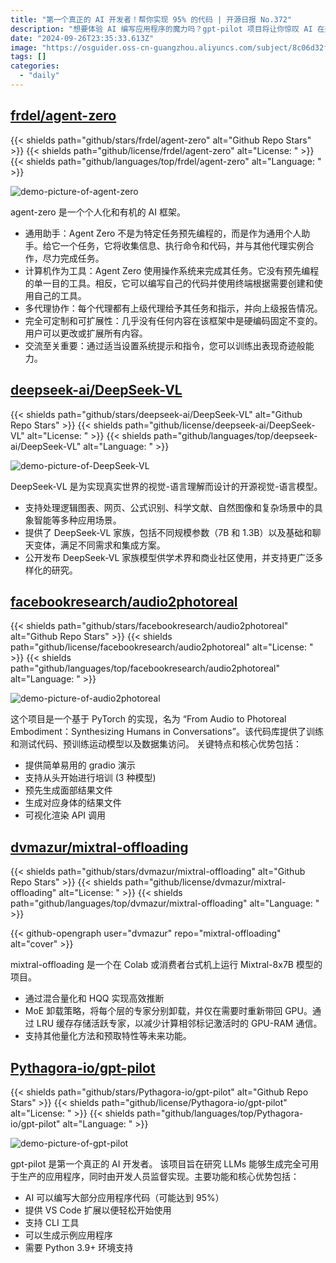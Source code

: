 ```yaml
---
title: "第一个真正的 AI 开发者！帮你实现 95% 的代码 | 开源日报 No.372"
description: "想要体验 AI 编写应用程序的魔力吗？gpt-pilot 项目将让你惊叹 AI 在开发中的无限潜力！让 AI 编写大部分应用程序代码，VS Code 扩展助力开发，支持 CLI 工具，让开发更高效，更便捷！快来体验吧！"
date: "2024-09-26T23:35:33.613Z"
image: "https://osguider.oss-cn-guangzhou.aliyuncs.com/subject/8c06d32fd92f9addef97031104da9c24.png"
tags: []
categories:
  - "daily"
---
```


## [frdel/agent-zero](https://github.com/frdel/agent-zero)

{{< shields path="github/stars/frdel/agent-zero" alt="Github Repo Stars" >}} {{< shields path="github/license/frdel/agent-zero" alt="License: " >}} {{< shields path="github/languages/top/frdel/agent-zero" alt="Language: " >}}

![demo-picture-of-agent-zero](https://static.osguider.com/subject/github/frdel/agent-zero/5a98ee062687c81e6f380b88864ebe9b.jpg)

agent-zero 是一个个人化和有机的 AI 框架。

- 通用助手：Agent Zero 不是为特定任务预先编程的，而是作为通用个人助手。给它一个任务，它将收集信息、执行命令和代码，并与其他代理实例合作，尽力完成任务。
- 计算机作为工具：Agent Zero 使用操作系统来完成其任务。它没有预先编程的单一目的工具。相反，它可以编写自己的代码并使用终端根据需要创建和使用自己的工具。
- 多代理协作：每个代理都有上级代理给予其任务和指示，并向上级报告情况。
- 完全可定制和可扩展性：几乎没有任何内容在该框架中是硬编码固定不变的。用户可以更改或扩展所有内容。
- 交流至关重要：通过适当设置系统提示和指令，您可以训练出表现奇迹般能力。
  
## [deepseek-ai/DeepSeek-VL](https://github.com/deepseek-ai/DeepSeek-VL)

{{< shields path="github/stars/deepseek-ai/DeepSeek-VL" alt="Github Repo Stars" >}} {{< shields path="github/license/deepseek-ai/DeepSeek-VL" alt="License: " >}} {{< shields path="github/languages/top/deepseek-ai/DeepSeek-VL" alt="Language: " >}}

![demo-picture-of-DeepSeek-VL](https://static.osguider.com/subject/github/deepseek-ai/DeepSeek-VL/5d2c4746a5e87d91fbf04db72a268c30.png)

DeepSeek-VL 是为实现真实世界的视觉-语言理解而设计的开源视觉-语言模型。

- 支持处理逻辑图表、网页、公式识别、科学文献、自然图像和复杂场景中的具象智能等多种应用场景。
- 提供了 DeepSeek-VL 家族，包括不同规模参数（7B 和 1.3B）以及基础和聊天变体，满足不同需求和集成方案。
- 公开发布 DeepSeek-VL 家族模型供学术界和商业社区使用，并支持更广泛多样化的研究。
  
## [facebookresearch/audio2photoreal](https://github.com/facebookresearch/audio2photoreal)

{{< shields path="github/stars/facebookresearch/audio2photoreal" alt="Github Repo Stars" >}} {{< shields path="github/license/facebookresearch/audio2photoreal" alt="License: " >}} {{< shields path="github/languages/top/facebookresearch/audio2photoreal" alt="Language: " >}}

![demo-picture-of-audio2photoreal](https://static.osguider.com/subject/github/facebookresearch/audio2photoreal/8237722f4de54e91ab652a93e7d51f61.gif)

这个项目是一个基于 PyTorch 的实现，名为 “From Audio to Photoreal Embodiment：Synthesizing Humans in Conversations”。该代码库提供了训练和测试代码、预训练运动模型以及数据集访问。
关键特点和核心优势包括：

- 提供简单易用的 gradio 演示
- 支持从头开始进行培训 (3 种模型)
- 预先生成面部结果文件
- 生成对应身体的结果文件
- 可视化渲染 API 调用
  
## [dvmazur/mixtral-offloading](https://github.com/dvmazur/mixtral-offloading)

{{< shields path="github/stars/dvmazur/mixtral-offloading" alt="Github Repo Stars" >}} {{< shields path="github/license/dvmazur/mixtral-offloading" alt="License: " >}} {{< shields path="github/languages/top/dvmazur/mixtral-offloading" alt="Language: " >}}

{{< github-opengraph user="dvmazur" repo="mixtral-offloading" alt="cover" >}}

mixtral-offloading 是一个在 Colab 或消费者台式机上运行 Mixtral-8x7B 模型的项目。

- 通过混合量化和 HQQ 实现高效推断
- MoE 卸载策略，将每个层的专家分别卸载，并仅在需要时重新带回 GPU。通过 LRU 缓存存储活跃专家，以减少计算相邻标记激活时的 GPU-RAM 通信。
- 支持其他量化方法和预取特性等未来功能。
  
## [Pythagora-io/gpt-pilot](https://github.com/Pythagora-io/gpt-pilot)

{{< shields path="github/stars/Pythagora-io/gpt-pilot" alt="Github Repo Stars" >}} {{< shields path="github/license/Pythagora-io/gpt-pilot" alt="License: " >}} {{< shields path="github/languages/top/Pythagora-io/gpt-pilot" alt="Language: " >}}

![demo-picture-of-gpt-pilot](https://static.osguider.com/subject/github/Pythagora-io/gpt-pilot/7a327cfdc3c057f420833620f7a96525.jpg)

gpt-pilot 是第一个真正的 AI 开发者。
该项目旨在研究 LLMs 能够生成完全可用于生产的应用程序，同时由开发人员监督实现。主要功能和核心优势包括：

- AI 可以编写大部分应用程序代码（可能达到 95%）
- 提供 VS Code 扩展以便轻松开始使用
- 支持 CLI 工具
- 可以生成示例应用程序
- 需要 Python 3.9+ 环境支持
  
